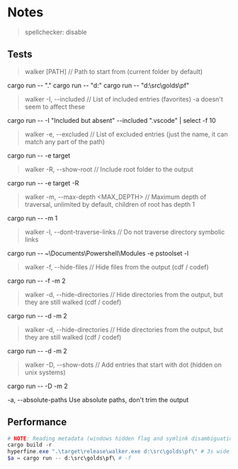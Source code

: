 # Notes

> spellchecker: disable

## Tests

> walker [PATH]                       // Path to start from (current folder by default)

cargo run -- "."
cargo run -- "d:\"
cargo run -- "d:\src\golds\pf\"

> walker -I, --included <INCLUDED>    // List of included entries (favorites) -a doesn't seem to affect these

cargo run -- -I "Included but absent" --included ".vscode" | select -f 10

> walker -e, --excluded <EXCLUDED>    // List of excluded entries (just the name, it can match any part of the path)

cargo run -- -e target

> walker -R, --show-root              // Include root folder to the output

cargo run -- -e target -R

> walker -m, --max-depth <MAX_DEPTH>  // Maximum depth of traversal, unlimited by default, children of root has depth 1

cargo run -- -m 1

> walker -l, --dont-traverse-links    // Do not traverse directory symbolic links

cargo run -- ~\Documents\Powershell\Modules -e pstoolset -l

> walker -f, --hide-files             // Hide files from the output (cdf / codef)

cargo run -- -f -m 2

> walker -d, --hide-directories       // Hide directories from the output, but they are still walked (cdf / codef)

cargo run -- -d -m 2

> walker -d, --hide-directories       // Hide directories from the output, but they are still walked (cdf / codef)

cargo run -- -d -m 2

> walker -D, --show-dots              // Add entries that start with dot (hidden on unix systems)

cargo run -- -D -m 2



  -a, --absolute-paths         Use absolute paths, don't trim the output




## Performance

```ps1
# NOTE: Reading metadata (windows hidden flag and symlink disambiguation) is very expensive
cargo build -r
hyperfine.exe ".\target\release\walker.exe d:\src\golds\pf\" # 3s wide
$a = cargo run -- d:\src\golds\pf\ # -f
```
